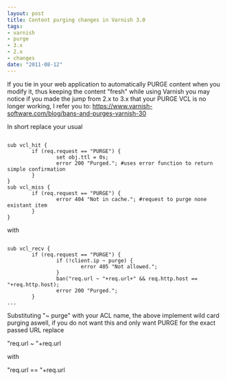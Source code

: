 ```yaml
--- 
layout: post
title: Content purging changes in Varnish 3.0
tags: 
- varnish
- purge
- 3.x
- 2.x
- changes
date: "2011-08-12"
---
```

If you tie in your web application to automatically PURGE content when you modify it, thus keeping the content "fresh" while using Varnish you may notice if you made the jump from 2.x to 3.x that your PURGE VCL is no longer working, I refer you to: <a href="https://www.varnish-software.com/blog/bans-and-purges-varnish-30">https://www.varnish-software.com/blog/bans-and-purges-varnish-30</a>

In short replace your usual

<code>
sub vcl_hit {
        if (req.request == "PURGE") {
                set obj.ttl = 0s;
                error 200 "Purged."; #uses error function to return simple confirmation
        }
}
sub vcl_miss {
        if (req.request == "PURGE") {
                error 404 "Not in cache."; #request to purge none existant item
        }
}
</code>


with

<code>
sub vcl_recv {
        if (req.request == "PURGE") {
                if (!client.ip ~ purge) {
                        error 405 "Not allowed.";
                }
                ban("req.url ~ "+req.url+" && req.http.host == "+req.http.host);
                error 200 "Purged.";
        }
...
</code>

Substituting "~ purge" with your ACL name, the above implement wild card purging aswell, if you do not want this and only want PURGE for the exact passed URL replace 

"req.url ~ "+req.url

with

"req.url == "+req.url

